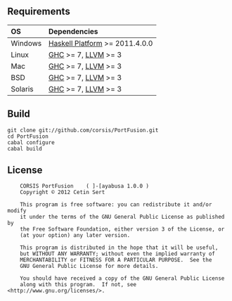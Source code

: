 ## Requirements

| OS           | Dependencies        |
|:-------------|:--------------------|
| Windows      | [Haskell Platform](http://hackage.haskell.org/platform/) >= 2011.4.0.0
| Linux        | [GHC](http://www.haskell.org/ghc/) >= 7, [LLVM](http://llvm.org/) >= 3
| Mac          | [GHC](http://www.haskell.org/ghc/) >= 7, [LLVM](http://llvm.org/) >= 3
| BSD          | [GHC](http://www.haskell.org/ghc/) >= 7, [LLVM](http://llvm.org/) >= 3
| Solaris      | [GHC](http://www.haskell.org/ghc/) >= 7, [LLVM](http://llvm.org/) >= 3

## Build

```
git clone git://github.com/corsis/PortFusion.git
cd PortFusion
cabal configure
cabal build
```

## License

```
    CORSIS PortFusion    ( ]-[ayabusa 1.0.0 )
    Copyright © 2012 Cetin Sert

    This program is free software: you can redistribute it and/or modify
    it under the terms of the GNU General Public License as published by
    the Free Software Foundation, either version 3 of the License, or
    (at your option) any later version.

    This program is distributed in the hope that it will be useful,
    but WITHOUT ANY WARRANTY; without even the implied warranty of
    MERCHANTABILITY or FITNESS FOR A PARTICULAR PURPOSE.  See the
    GNU General Public License for more details.

    You should have received a copy of the GNU General Public License
    along with this program.  If not, see <http://www.gnu.org/licenses/>.
```
